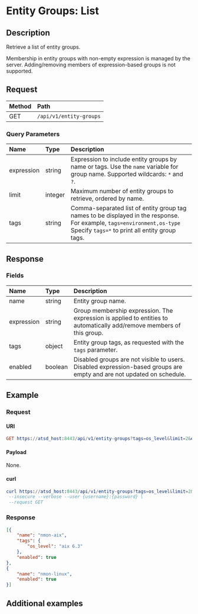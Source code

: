 # Entity Groups: List

## Description

Retrieve a list of entity groups.

Membership in entity groups with non-empty expression is managed by the server. Adding/removing members of expression-based groups is not supported.

## Request

| **Method** | **Path** | 
|:---|:---|
| GET | `/api/v1/entity-groups` |

### Query Parameters 

|**Name**|**Type**|**Description**|
|:---|:---|:---|
| expression |string|Expression to include entity groups by name or tags. Use the `name` variable for group name. Supported wildcards: `*` and `?`.|
| limit |integer|Maximum number of entity groups to retrieve, ordered by name.|
| tags |string|Comma-separated list of entity group tag names to be displayed in the response.<br>For example, `tags=environment,os-type`<br>Specify `tags=*` to print all entity group tags.|

## Response

### Fields

| **Name** | **Type** | **Description** |
|:---|:---|:---|
| name | string| Entity group name. |
| expression | string | Group membership expression. The expression is applied to entities to automatically add/remove members of this group.|
| tags | object | Entity group tags, as requested with the `tags` parameter. |
| enabled | boolean | Disabled groups are not visible to users. Disabled expression-based groups are empty and are not updated on schedule. |

## Example

### Request

#### URI

```elm
GET https://atsd_host:8443/api/v1/entity-groups?tags=os_level&limit=2&expression=name%20like%20%27nmon*%27
```

#### Payload

None.

#### curl

```elm
curl https://atsd_host:8443/api/v1/entity-groups?tags=os_level&limit=2&expression=name%20like%20%27nmon*%27 \
 --insecure --verbose --user {username}:{password} \
 --request GET
 ```
 
### Response

```json
[{
    "name": "nmon-aix",
    "tags": {
        "os_level": "aix 6.3"
    }, 
    "enabled": true
},
{
    "name": "nmon-linux",
    "enabled": true
}]
```

## Additional examples
